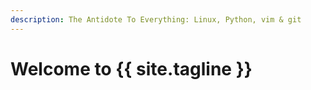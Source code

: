 ```yaml
---
description: The Antidote To Everything: Linux, Python, vim & git
---
```

# Welcome to {{ site.tagline }}
